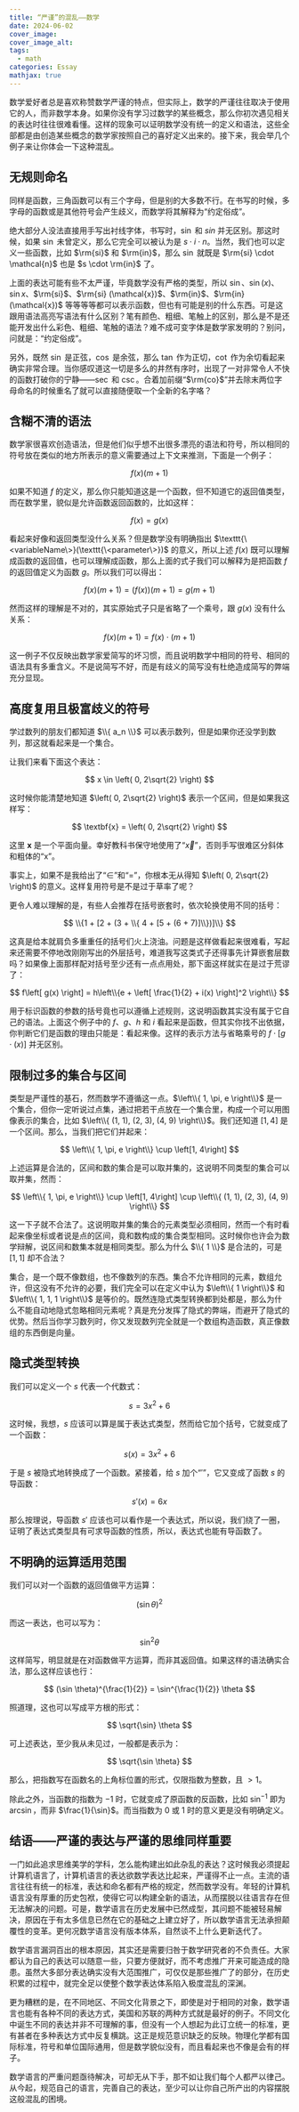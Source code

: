 ```yaml
---
title: “严谨”的混乱——数学
date: 2024-06-02
cover_image:
cover_image_alt:
tags:
  - math
categories: Essay
mathjax: true
---
```


数学爱好者总是喜欢称赞数学严谨的特点，但实际上，数学的严谨往往取决于使用它的人，而非数学本身。如果你没有学习过数学的某些概念，那么你初次遇见相关的表达时往往很难看懂。这样的现象可以证明数学没有统一的定义和语法，这些全部都是由创造某些概念的数学家按照自己的喜好定义出来的。接下来，我会举几个例子来让你体会一下这种混乱。

## 无规则命名

同样是函数，三角函数可以有三个字母，但是别的大多数不行。在书写的时候，多字母的函数或是其他符号会产生歧义，而数学将其解释为“约定俗成”。

绝大部分人没法直接用手写出衬线字体，书写时，$\sin$ 和 $sin$ 并无区别。那这时候，如果 $\sin$ 未曾定义，那么它完全可以被认为是 $s \cdot i \cdot n$。当然，我们也可以定义一些函数，比如 $\rm{si}$ 和 $\rm{in}$，那么 $\sin$ 就既是 $\rm{si} \cdot \mathcal{n}$ 也是 $s \cdot \rm{in}$ 了。

上面的表达可能有些不太严谨，毕竟数学没有严格的类型，所以 $\sin$、$\sin(x)$、$\sin x$、$\rm{si}$、$\rm{si} (\mathcal{x})$、$\rm{in}$、$\rm{in} (\mathcal{x})$ 等等等等都可以表示函数，但也有可能是别的什么东西。可是这跟用语法高亮写语法有什么区别？笔有颜色、粗细、笔触上的区别，那么是不是还能开发出什么彩色、粗细、笔触的语法？难不成可变字体是数学家发明的？别问，问就是：“约定俗成”。

另外，既然 $\sin$ 是正弦，$\cos$ 是余弦，那么 $\tan$ 作为正切，$\cot$ 作为余切看起来确实非常合理。当你感叹道这一切是多么的井然有序时，出现了一对非常令人不快的函数打破你的宁静——$\sec$ 和 $\csc$。合着加前缀“$\rm{co}$”并去除末两位字母命名的时候重名了就可以直接随便取一个全新的名字咯？

## 含糊不清的语法

数学家很喜欢创造语法，但是他们似乎想不出很多漂亮的语法和符号，所以相同的符号放在类似的地方所表示的意义需要通过上下文来推测，下面是一个例子：

$$
f(x)(m + 1)
$$

如果不知道 $f$ 的定义，那么你只能知道这是一个函数，但不知道它的返回值类型，而在数学里，貌似是允许函数返回函数的，比如这样：

$$
f(x) = g(x)
$$

看起来好像和返回类型没什么关系？但是数学没有明确指出 $\texttt{\<variableName\>}(\texttt{\<parameter\>})$ 的意义，所以上述 $f(x)$ 既可以理解成函数的返回值，也可以理解成函数，那么上面的式子我们可以解释为是把函数 $f$ 的返回值定义为函数 $g$。所以我们可以得出：

$$
f(x)(m + 1) = (f(x))(m + 1) = g(m + 1)
$$

然而这样的理解是不对的，其实原始式子只是省略了一个乘号，跟 $g(x)$ 没有什么关系：

$$
f(x)(m + 1) = f(x) \cdot (m + 1)
$$

这一例子不仅反映出数学家爱简写的坏习惯，而且说明数学中相同的符号、相同的语法具有多重含义。不是说简写不好，而是有歧义的简写没有杜绝造成简写的弊端充分显现。

## 高度复用且极富歧义的符号

学过数列的朋友们都知道 $\\{ a_n \\}$ 可以表示数列，但是如果你还没学到数列，那这就看起来是一个集合。

让我们来看下面这个表达：

$$
x \in \left( 0, 2\sqrt{2} \right)
$$

这时候你能清楚地知道 $\left( 0, 2\sqrt{2} \right)$ 表示一个区间，但是如果我这样写：

$$
\textbf{x} = \left( 0, 2\sqrt{2} \right)
$$

这里 $\textbf{x}$ 是一个平面向量。幸好教科书保守地使用了“$\vec{x}$”，否则手写很难区分斜体和粗体的“x”。

事实上，如果不是我给出了“$\in$”和“$=$”，你根本无从得知 $\left( 0, 2\sqrt{2} \right)$ 的意义。这样复用符号是不是过于草率了呢？

更令人难以理解的是，有些人会推荐在括号嵌套时，依次轮换使用不同的括号：

$$
\\{1 + [2 + (3 + \\{ 4 + [5 + (6 + 7)]\\})]\\}
$$

这真是给本就肩负多重重任的括号们火上浇油。问题是这样做看起来很难看，写起来还需要不停地改刚刚写出的外层括号，难道我写这类式子还得事先计算嵌套层数吗？如果像上面那样配对括号至少还有一点点用处，那下面这样就实在是过于荒谬了：

$$
f\left[ g(x) \right] = h\left\\{e + \left[ \frac{1}{2} + i(x) \right]^2 \right\\}
$$

用于标识函数的参数的括号竟也可以遵循上述规则，这说明函数其实没有属于它自己的语法。上面这个例子中的 $f$、$g$、$h$ 和 $i$ 看起来是函数，但其实你找不出依据，你判断它们是函数的理由只能是：看起来像。这样的表示方法与省略乘号的 $f \cdot [g \cdot (x)]$ 并无区别。

## 限制过多的集合与区间

类型是严谨性的基石，然而数学不遵循这一点。$\left\\{ 1, \pi, e \right\\}$ 是一个集合，但你一定听说过点集，通过把若干点放在一个集合里，构成一个可以用图像表示的集合，比如 $\left\\{ (1, 1), (2, 3), (4, 9) \right\\}$。我们还知道 $\left[1, 4\right]$ 是一个区间。那么，当我们把它们并起来：

$$
\left\\{ 1, \pi, e \right\\} \cup \left[1, 4\right]
$$

上述运算是合法的，区间和数的集合是可以取并集的，这说明不同类型的集合可以取并集，然而：

$$
\left\\{ 1, \pi, e \right\\} \cup \left[1, 4\right] \cup \left\\{ (1, 1), (2, 3), (4, 9) \right\\}
$$

这一下子就不合法了。这说明取并集的集合的元素类型必须相同，然而一个有时看起来像坐标或者说是点的区间，竟和数构成的集合类型相同。这时候你也许会为数学辩解，说区间和数集本就是相同类型。那么为什么 $\\{ 1 \\}$ 是合法的，可是 $[1, 1]$ 却不合法？

集合，是一个既不像数组，也不像数列的东西。集合不允许相同的元素，数组允许，但这没有不允许的必要，我们完全可以在定义中认为 $\left\\{ 1 \right\\}$ 和 $\left\\{ 1, 1, 1 \right\\}$ 是等价的。既然连隐式类型转换都到处都是，那么为什么不能自动地隐式忽略相同元素呢？真是充分发挥了隐式的弊端，而避开了隐式的优势。然后当你学习数列时，你又发现数列完全就是一个数组构造函数，真正像数组的东西倒是向量。

## 隐式类型转换

我们可以定义一个 $s$ 代表一个代数式：

$$
s = 3x^2 + 6
$$

这时候，我想，$s$ 应该可以算是属于表达式类型，然而给它加个括号，它就变成了一个函数：

$$
s(x) = 3x^2 + 6
$$

于是 $s$ 被隐式地转换成了一个函数。紧接着，给 $s$ 加个“$'$”，它又变成了函数 $s$ 的导函数：

$$
s'(x) = 6x
$$

那么按理说，导函数 $s'$ 应该也可以看作是一个表达式，所以说，我们绕了一圈，证明了表达式类型具有可求导函数的性质，所以，表达式也能有导函数了。

## 不明确的运算适用范围

我们可以对一个函数的返回值做平方运算：

$$
(\sin \theta)^2
$$

而这一表达，也可以写为：

$$
\sin^2 \theta
$$

这样简写，明显就是在对函数做平方运算，而非其返回值。如果这样的语法确实合法，那么这样应该也行：

$$
(\sin \theta)^{\frac{1}{2}} = \sin^{\frac{1}{2}} \theta
$$

照道理，这也可以写成平方根的形式：

$$
\sqrt{\sin} \theta
$$

可上述表达，至少我从未见过，一般都是表示为：

$$
\sqrt{\sin \theta}
$$

那么，把指数写在函数名的上角标位置的形式，仅限指数为整数，且 $\gt 1$。

除此之外，当函数的指数为 $-1$ 时，它就变成了原函数的反函数，比如 $\sin^{-1}$ 即为 $\arcsin$，而非 $\frac{1}{\sin}$。而当指数为 $0$ 或 $1$ 时的意义更是没有明确定义。

## 结语——严谨的表达与严谨的思维同样重要

一门如此追求思维美学的学科，怎么能构建出如此杂乱的表达？这时候我必须提起计算机语言了，计算机语言的表达欲数学表达比起来，严谨得不止一点。主流的语言往往有统一的标准，表达和命名都有严格的规定，然而数学没有。年轻的计算机语言没有厚重的历史包袱，使得它可以构建全新的语法，从而摆脱以往语言存在但无法解决的问题。可是，数学语言在历史发展中已然成型，其问题不能被轻易解决，原因在于有太多信息已然在它的基础之上建立好了，所以数学语言无法承担颠覆性的变革。更何况数学语言没有版本体系，自然谈不上什么更新迭代了。

数学语言漏洞百出的根本原因，其实还是需要归咎于数学研究者的不负责任。大家都认为自己的表达可以随意一些，只要方便就好，而不考虑推广开来可能造成的隐患。虽然大多部分表达确实没有大范围推广，可仅仅是那些推广了的部分，在历史积累的过程中，就完全足以使整个数学表达体系陷入极度混乱的深渊。

更为糟糕的是，在不同地区、不同文化背景之下，即使是对于相同的对象，数学语言也能有各种不同的表达方式，美国和苏联的两种方式就是最好的例子。不同文化中诞生不同的表达并非不可理解的事，但没有一个人想起为此订立统一的标准，更有甚者在多种表达方式中反复横跳。这正是规范意识缺乏的反映。物理化学都有国际标准，符号和单位国际通用，但是数学貌似没有，而且看起来也不像是会有的样子。

数学语言的严重问题亟待解决，可却无从下手，那不如让我们每个人都严以律己。从今起，规范自己的语言，完善自己的表达，至少可以让你自己所产出的内容摆脱这般混乱的困境。

<style>
@import url('https://fonts.googleapis.com/css2?family=Noto+Serif+SC:wght@300;400;700&display=swap');
@import url('https://fonts.googleapis.com/css2?family=Noto+Serif:ital,wght@0,300;1,300&display=swap');

.meta, .content, .toc {
  font-family: 'Noto Serif SC', serif;
}

.meta {
  text-align: right;
  font-weight: 300;
}

.meta .title {
  font-weight: 700;
}

.content {
  font-size: 16px;
}

.content>*:has(.MathJax[display="true"]) {
  text-align: center;
}
</style>
